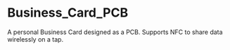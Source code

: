 # Business_Card_PCB
A personal Business Card designed as a PCB. Supports NFC to share data wirelessly on a tap.
